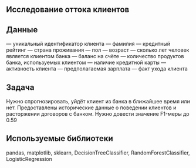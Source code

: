 ## Исследование оттока клиентов
## Данные
— уникальный идентификатор клиента
— фамилия
— кредитный рейтинг
— страна проживания
— пол
— возраст
— сколько лет человек является клиентом банка
— баланс на счёте
— количество продуктов банка, используемых клиентом
— наличие кредитной карты
— активность клиента
— предполагаемая зарплата
— факт ухода клиента
## Задача
Нужно спрогнозировать, уйдёт клиент из банка в ближайшее время или нет. Предоставлены исторические данные о поведении клиентов и расторжении договоров с банком. Нужно довести значение F1-меры до 0.59
## Используемые библиотеки
pandas, matplotlib, sklearn, DecisionTreeClassifier, RandomForestClassifier, LogisticRegression
